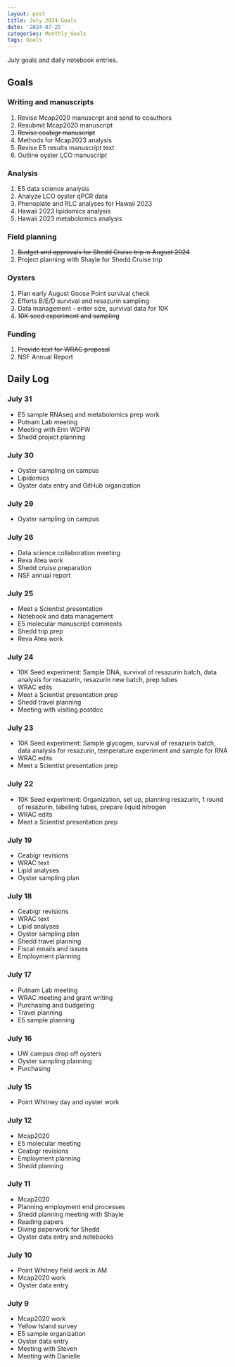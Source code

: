 ```yaml
---
layout: post
title: July 2024 Goals
date: '2024-07-25'
categories: Monthly_Goals
tags: Goals
---
```


July goals and daily notebook entries. 

## Goals  

### Writing and manuscripts 
              
1. Revise Mcap2020 manuscript and send to coauthors
2. Resubmit Mcap2020 manuscript
3. ~~Revise ceabigr manuscript~~
4. Methods for Mcap2023 analysis
5. Revise E5 results manuscript text
6. Outline oyster LCO manuscript 

### Analysis

1. E5 data science analysis 
2. Analyze LCO oyster qPCR data
3. Phenoplate and RLC analyses for Hawaii 2023
4. Hawaii 2023 lipidomics analysis
5. Hawaii 2023 metabolomics analysis 

### Field planning 

1. ~~Budget and approvals for Shedd Cruise trip in August 2024~~
2. Project planning with Shayle for Shedd Cruise trip 

### Oysters 
 
1. Plan early August Goose Point survival check 
2. Efforts B/E/D survival and resazurin sampling 
3. Data management - enter size, survival data for 10K
4. ~~10K seed experiment and sampling~~

### Funding 

1. ~~Provide text for WRAC proposal~~ 
2. NSF Annual Report

## **Daily Log**   

### July 31

- E5 sample RNAseq and metabolomics prep work 
- Putnam Lab meeting
- Meeting with Erin WDFW 
- Shedd project planning

### July 30

- Oyster sampling on campus
- Lipidomics
- Oyster data entry and GitHub organization

### July 29

- Oyster sampling on campus 

### July 26

- Data science collaboration meeting 
- Reva Atea work 
- Shedd cruise preparation
- NSF annual report 

### July 25

- Meet a Scientist presentation
- Notebook and data management 
- E5 molecular manuscript comments 
- Shedd trip prep
- Reva Atea work 

### July 24

- 10K Seed experiment: Sample DNA, survival of resazurin batch, data analysis for resazurin, resazurin new batch, prep tubes
- WRAC edits 
- Meet a Scientist presentation prep
- Shedd travel planning 
- Meeting with visiting postdoc

### July 23

- 10K Seed experiment: Sample glycogen, survival of resazurin batch, data analysis for resazurin, temperature experiment and sample for RNA
- WRAC edits 
- Meet a Scientist presentation prep

### July 22

- 10K Seed experiment: Organization, set up, planning resazurin, 1 round of resazurin, labeling tubes, prepare liquid nitrogen
- WRAC edits 
- Meet a Scientist presentation prep

### July 19

- Ceabigr revisions 
- WRAC text 
- Lipid analyses 
- Oyster sampling plan

### July 18

- Ceabigr revisions 
- WRAC text 
- Lipid analyses 
- Oyster sampling plan
- Shedd travel planning
- Fiscal emails and issues 
- Employment planning

### July 17

- Putnam Lab meeting 
- WRAC meeting and grant writing 
- Purchasing and budgeting 
- Travel planning 
- E5 sample planning 

### July 16

- UW campus drop off oysters 
- Oyster sampling planning 
- Purchasing 
 
### July 15

- Point Whitney day and oyster work  

### July 12

- Mcap2020
- E5 molecular meeting
- Ceabigr revisions 
- Employment planning 
- Shedd planning 

### July 11

- Mcap2020
- Planning employment end processes
- Shedd planning meeting with Shayle
- Reading papers
- Diving paperwork for Shedd
- Oyster data entry and notebooks

### July 10

- Point Whitney field work in AM
- Mcap2020 work 
- Oyster data entry

### July 9

- Mcap2020 work
- Yellow Island survey
- E5 sample organization 
- Oyster data entry 
- Meeting with Steven
- Meeting with Danielle